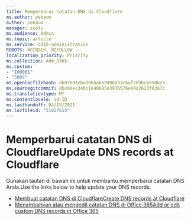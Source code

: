 ```yaml
---
title: Memperbarui catatan DNS di Cloudflare
ms.author: pebaum
author: pebaum
manager: scotv
ms.audience: Admin
ms.topic: article
ms.service: o365-administration
ROBOTS: NOINDEX, NOFOLLOW
localization_priority: Priority
ms.collection: Adm_O365
ms.custom:
- "100001"
- "5807"
ms.openlocfilehash: db97091ebad06bab69900d33c6af269bcb350b25
ms.sourcegitcommit: 8bc60ec34bc1e40685e3976576e04a2623f63a7c
ms.translationtype: MT
ms.contentlocale: id-ID
ms.lasthandoff: 04/15/2021
ms.locfileid: "51827615"
---
```

# <a name="update-dns-records-at-cloudflare"></a><span data-ttu-id="28477-102">Memperbarui catatan DNS di Cloudflare</span><span class="sxs-lookup"><span data-stu-id="28477-102">Update DNS records at Cloudflare</span></span>

<span data-ttu-id="28477-103">Gunakan tautan di bawah ini untuk membantu memperbarui catatan DNS Anda.</span><span class="sxs-lookup"><span data-stu-id="28477-103">Use the links below to help update your DNS records.</span></span>

- [<span data-ttu-id="28477-104">Membuat catatan DNS di Cloudflare</span><span class="sxs-lookup"><span data-stu-id="28477-104">Create DNS records at Cloudflare</span></span>](https://docs.microsoft.com/microsoft-365/admin/dns/create-dns-records-at-cloudflare?view=o365-worldwide)
- [<span data-ttu-id="28477-105">Menambahkan atau mengedit catatan DNS di Office 365</span><span class="sxs-lookup"><span data-stu-id="28477-105">Add or edit custom DNS records in Office 365</span></span>](https://docs.microsoft.com/microsoft-365/admin/setup/add-domain#add-or-edit-custom-dns-records)